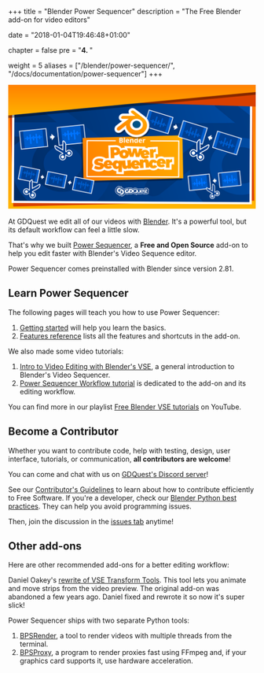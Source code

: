 +++
title = "Blender Power Sequencer"
description = "The Free Blender add-on for video editors"

date = "2018-01-04T19:46:48+01:00"

chapter = false
pre = "<b>4. </b>"

weight = 5
aliases = ["/blender/power-sequencer/", "/docs/documentation/power-sequencer"]
+++

![Banner image](./blender-power-sequencer-banner.svg)


At GDQuest we edit all of our videos with [Blender](https://www.blender.org/). It's a powerful tool, but its default workflow can feel a little slow.

That's why we built [Power Sequencer](//github.com/GDQuest/Blender-power-sequencer/), a **Free and Open Source** add-on to help you edit faster with Blender's Video Sequence editor.

Power Sequencer comes preinstalled with Blender since version 2.81.

## Learn Power Sequencer ##

The following pages will teach you how to use Power Sequencer:

1. [Getting started](getting-started) will help you learn the basics.
1. [Features reference](reference) lists all the features and shortcuts in the add-on.

We also made some video tutorials:

1. [Intro to Video Editing with Blender's VSE](https://www.youtube.com/watch?v=Zcj4onvP06w), a general introduction to Blender's Video Sequencer.
1. [Power Sequencer Workflow tutorial](https://www.youtube.com/watch?v=xZoZaSsuhXw) is dedicated to the add-on and its editing workflow.

You can find more in our playlist [Free Blender VSE tutorials](https://www.youtube.com/playlist?list=PLhqJJNjsQ7KFjp88Cu57Zb9_wFt7nlkEI) on YouTube.

## Become a Contributor ##

Whether you want to contribute code, help with testing, design, user interface, tutorials, or communication, **all contributors are welcome**!

You can come and chat with us on [GDQuest's Discord server](https://discordapp.com/invite/KVaCsSP)!

See our [Contributor's Guidelines](http://gdquest.com/open-source/contributing-guidelines/) to learn about how to contribute efficiently to Free Software. If you're a developer, check our [Blender Python best practices](https://www.gdquest.com/open-source/guidelines/blender-python/). They can help you avoid programming issues.

Then, join the discussion in the [issues tab](https://github.com/GDQuest/Blender-power-sequencer/issues) anytime!

## Other add-ons ##

Here are other recommended add-ons for a better editing workflow:

Daniel Oakey's [rewrite of VSE Transform Tools](https://github.com/doakey3/VSE_Transform_Tools). This tool lets you animate and move strips from the video preview. The original add-on was abandoned a few years ago. Daniel fixed and rewrote it so now it's super slick!

Power Sequencer ships with two separate Python tools:

1. [BPSRender](https://github.com/GDQuest/BPSRender), a tool to render videos with multiple threads from the terminal.
1. [BPSProxy](https://github.com/GDQuest/BPSProxy), a program to render proxies fast using FFmpeg and, if your graphics card supports it, use hardware acceleration.

